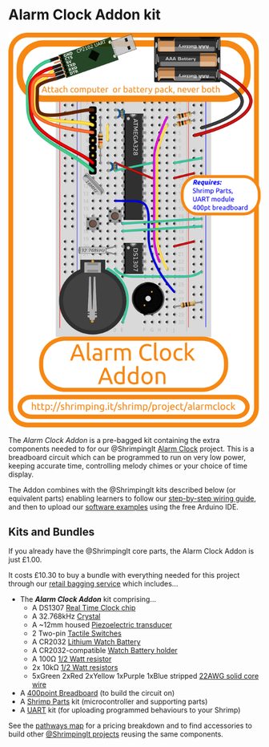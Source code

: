 # Alarm Clock Addon kit

![Kit cover showing layout](../project/alarmclock/kit.png)

The *Alarm Clock Addon* is a pre-bagged kit containing the extra components needed to for our @ShrimpingIt [Alarm Clock](../project/alarmclock/) project. This is a breadboard circuit which can be programmed to run on very low power, keeping accurate time, controlling melody chimes or your choice of time display.

The Addon combines with the @ShrimpingIt kits described below (or equivalent parts) enabling learners to follow our [step-by-step wiring guide](../project/alarm/build.html), and then to upload our [software examples](../project/alarm/program.html) using the free Arduino IDE.

## Kits and Bundles

If you already have the @ShrimpingIt core parts, the Alarm Clock Addon is just £1.00.

It costs £10.30 to buy a bundle with everything needed for this project through our [retail bagging service](../bagging.html) which includes...

* The ***Alarm Clock Addon*** kit comprising...
	* A DS1307 [Real Time Clock chip]()
	* A 32.768kHz [ Crystal]()
	* A ~12mm housed [ Piezoelectric transducer]()
	* 2 Two-pin [Tactile Switches]()
	* A CR2032 [Lithium Watch Battery]()
	* A CR2032-compatible [Watch Battery holder]()
	* A 100Ω [1/2 Watt resistor]()
	* 2x 10kΩ [1/2 Watt resistors]()
	* 5xGreen 2xRed 2xYellow 1xPurple 1xBlue stripped [22AWG solid core wire]()
* A [400point Breadboard](breadboard400.html) (to build the circuit on)
* A [Shrimp Parts](shrimp.html) kit (microcontroller and supporting parts)
* A [UART](cp2102.html) kit (for uploading programmed behaviours to your Shrimp)

See the [pathways map](/#kit) for a pricing breakdown and to find accessories to build other [@ShrimpingIt projects](/#project) reusing the same components.